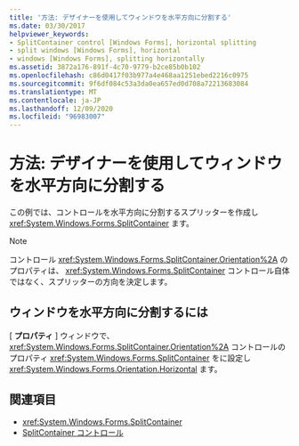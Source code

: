 ```yaml
---
title: '方法: デザイナーを使用してウィンドウを水平方向に分割する'
ms.date: 03/30/2017
helpviewer_keywords:
- SplitContainer control [Windows Forms], horizontal splitting
- split windows [Windows Forms], horizontal
- windows [Windows Forms], splitting horizontally
ms.assetid: 3872a176-891f-4c70-9779-b2ce85b0b102
ms.openlocfilehash: c86d0417f03b977a4e468aa1251ebed2216c0975
ms.sourcegitcommit: 9f6df084c53a3da0ea657ed0d708a72213683084
ms.translationtype: MT
ms.contentlocale: ja-JP
ms.lasthandoff: 12/09/2020
ms.locfileid: "96983007"
---
```

# <a name="how-to-split-a-window-horizontally-using-the-designer"></a>方法: デザイナーを使用してウィンドウを水平方向に分割する

この例では、コントロールを水平方向に分割するスプリッターを作成し <xref:System.Windows.Forms.SplitContainer> ます。

> [!NOTE]
> コントロール <xref:System.Windows.Forms.SplitContainer.Orientation%2A> のプロパティは、 <xref:System.Windows.Forms.SplitContainer> コントロール自体ではなく、スプリッターの方向を決定します。

## <a name="to-split-a-window-horizontally"></a>ウィンドウを水平方向に分割するには

[ **プロパティ** ] ウィンドウで、 <xref:System.Windows.Forms.SplitContainer.Orientation%2A> コントロールのプロパティ <xref:System.Windows.Forms.SplitContainer> をに設定し <xref:System.Windows.Forms.Orientation.Horizontal> ます。

## <a name="see-also"></a>関連項目

- <xref:System.Windows.Forms.SplitContainer>
- [SplitContainer コントロール](splitcontainer-control-windows-forms.md)

